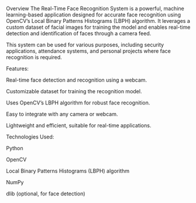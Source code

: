
Overview
The Real-Time Face Recognition System is a powerful, machine learning-based application designed for accurate face recognition using OpenCV’s Local Binary Patterns Histograms (LBPH) algorithm. It leverages a custom dataset of facial images for training the model and enables real-time detection and identification of faces through a camera feed.

This system can be used for various purposes, including security applications, attendance systems, and personal projects where face recognition is required.

Features:

Real-time face detection and recognition using a webcam.

Customizable dataset for training the recognition model.

Uses OpenCV’s LBPH algorithm for robust face recognition.

Easy to integrate with any camera or webcam.

Lightweight and efficient, suitable for real-time applications.

Technologies Used:

Python

OpenCV

Local Binary Patterns Histograms (LBPH) algorithm

NumPy

dlib (optional, for face detection)
